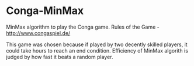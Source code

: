 # Conga-MinMax
MinMax algorithm to play the Conga game. 
Rules of the Game - http://www.congaspiel.de/

This game was chosen because if played by two decently skilled players, it could take hours to reach an end condition.
Efficiency of MinMax algorith is judged by how fast it beats a random player.
